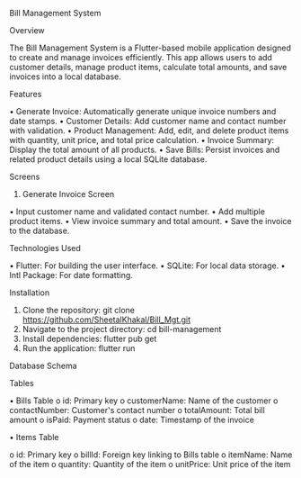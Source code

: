 Bill Management System

Overview

The Bill Management System is a Flutter-based mobile application designed to create and manage invoices efficiently. This app allows users to add customer details, manage product items, calculate total amounts, and save invoices into a local database.

Features

•	Generate Invoice: Automatically generate unique invoice numbers and date stamps.
•	Customer Details: Add customer name and contact number with validation.
•	Product Management: Add, edit, and delete product items with quantity, unit price, and total price calculation.
•	Invoice Summary: Display the total amount of all products.
•	Save Bills: Persist invoices and related product details using a local SQLite database.

Screens

1. Generate Invoice Screen

•	Input customer name and validated contact number.
•	Add multiple product items.
•	View invoice summary and total amount.
•	Save the invoice to the database.

Technologies Used

•	Flutter: For building the user interface.
•	SQLite: For local data storage.
•	Intl Package: For date formatting.

Installation

1.	Clone the repository:
git clone  https://github.com/SheetalKhakal/Bill_Mgt.git
2.	Navigate to the project directory:
cd bill-management
3.	Install dependencies:
flutter pub get
4.	Run the application:
flutter run
 
Database Schema

Tables

•	Bills Table
o	id: Primary key
o	customerName: Name of the customer
o	contactNumber: Customer's contact number
o	totalAmount: Total bill amount
o	isPaid: Payment status
o	date: Timestamp of the invoice

•	Items Table

o	id: Primary key
o	billId: Foreign key linking to Bills table
o	itemName: Name of the item
o	quantity: Quantity of the item
o	unitPrice: Unit price of the item
 
 

